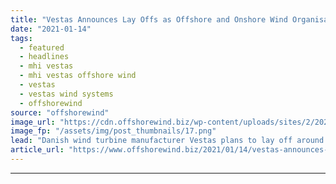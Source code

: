 ```yaml
---
title: "Vestas Announces Lay Offs as Offshore and Onshore Wind Organisations Integrate"
date: "2021-01-14"
tags: 
  - featured
  - headlines
  - mhi vestas
  - mhi vestas offshore wind
  - vestas
  - vestas wind systems
  - offshorewind
source: "offshorewind"
image_url: "https://cdn.offshorewind.biz/wp-content/uploads/sites/2/2021/01/14083004/Vestas-to-Lay-Off-220-in-Drive-to-Integrate-Offshore-and-Onshore-Wind.png"
image_fp: "/assets/img/post_thumbnails/17.png"
lead: "Danish wind turbine manufacturer Vestas plans to lay off around 220 people in the"
article_url: "https://www.offshorewind.biz/2021/01/14/vestas-announces-lay-offs-as-offshore-and-onshore-wind-divisions-integrate/"
---
```


---

